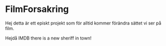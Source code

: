 # FilmForsakring

Hej detta är ett episkt projekt som för alltid kommer förändra sättet vi ser på film.

Hejdå IMDB there is a new sheriff in town!
